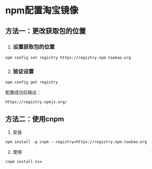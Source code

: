# npm配置淘宝镜像

## 方法一：更改获取包的位置

1. ### 设置获取包的位置

```
npm config set registry https://registry.npm.taobao.org
```

2. ### 验证设置

```shell
npm config get registry
```

配置成功后输出：

```shell
https://registry.npmjs.org/
```

## 方法二：使用cnpm

1. 安装

```shell
npm install -g cnpm --registry=https://registry.npm.taobao.org
```

2. 使用

```shell
cnpm install xxx
```

